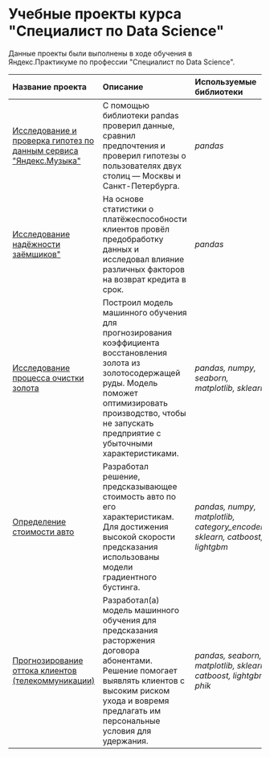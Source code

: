# Учебные проекты курса "Специалист по Data Science" 

Данные проекты были выполнены в ходе обучения в Яндекс.Практикуме по профессии "Специалист по Data Science".

| Название проекта | Описание | Используемые библиотеки |
| :---------------------- | :---------------------- | :---------------------- |
| [Исследование и проверка гипотез по данным сервиса "Яндекс.Музыка"](https://github.com/Zelya-13/yandex_practicum_projects/blob/main/music_of_big_cities/music_of_big_cities.ipynb) | С помощью библиотеки pandas проверил данные, сравнил предпочтения и проверил гипотезы о пользователях двух столиц — Москвы и Санкт-Петербурга. | *pandas* |
| [Исследование надёжности заёмщиков"](https://github.com/Zelya-13/yandex_practicum_projects/blob/main/credit_risk_analysis/credit_risk_analysis.ipynb) | На основе статистики о платёжеспособности клиентов провёл предобработку данных и исследовал влияние различных факторов на возврат кредита в срок. | *pandas* |
| [Исследование процесса очистки золота](https://github.com/Zelya-13/yandex_practicum_projects/blob/main/gold_recovery/gold_recovery_project.ipynb) | Построил модель машинного обучения для прогнозирования коэффициента восстановления золота из золотосодержащей руды. Модель поможет оптимизировать производство, чтобы не запускать предприятие с убыточными характеристиками. | *pandas, numpy, seaborn, matplotlib, sklearn* |
| [Определение стоимости авто](https://github.com/Zelya-13/yandex_practicum_projects/blob/main/car_cost/car_cost_project.ipynb) | Разработал решение, предсказывающее стоимость авто по его характеристикам. Для достижения высокой скорости предсказания использованы модели градиентного бустинга. | *pandas, numpy, matplotlib, category_encoders, sklearn, catboost, lightgbm* |
| [Прогнозирование оттока клиентов (телекоммуникации)](https://github.com/Zelya-13/yandex_practicum_projects/blob/main/telecommunications/final_project.ipynb) | Разработал(а) модель машинного обучения для предсказания расторжения договора абонентами. Решение помогает выявлять клиентов с высоким риском ухода и вовремя предлагать им персональные условия для удержания. | *pandas, seaborn, matplotlib, sklearn, catboost, lightgbm, phik* |
